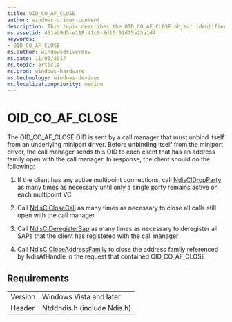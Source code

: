 ```yaml
---
title: OID_CO_AF_CLOSE
author: windows-driver-content
description: This topic describes the OID_CO_AF_CLOSE object identifier (OID).
ms.assetid: 451ab9d5-e118-41c9-8d16-02d75a25a1d4
keywords:
- OID_CO_AF_CLOSE
ms.author: windowsdriverdev
ms.date: 11/03/2017
ms.topic: article
ms.prod: windows-hardware
ms.technology: windows-devices
ms.localizationpriority: medium
---
```


# OID_CO_AF_CLOSE

The OID_CO_AF_CLOSE OID is sent by a call manager that must unbind itself from an underlying miniport driver. Before unbinding itself from the miniport driver, the call manager sends this OID to each client that has an address family open with the call manager. In response, the client should do the following:

1. If the client has any active multipoint connections, call [NdisClDropParty](https://msdn.microsoft.com/library/windows/hardware/ff561629) as many times as necessary until only a single party remains active on each multipoint VC

2. Call [NdisClCloseCall](https://msdn.microsoft.com/library/windows/hardware/ff561627) as many times as necessary to close all calls still open with the call manager

3. Call [NdisClDeregisterSap](https://msdn.microsoft.com/library/windows/hardware/ff561628) as many times as necessary to deregister all SAPs that the client has registered with the call manager

4. Call [NdisClCloseAddressFamily](https://msdn.microsoft.com/library/windows/hardware/ff561626) to close the address family referenced by NdisAfHandle in the request that contained OID_CO_AF_CLOSE

## Requirements

| | |
| --- | --- |
| Version | Windows Vista and later |
| Header | Ntddndis.h (include Ndis.h) |

